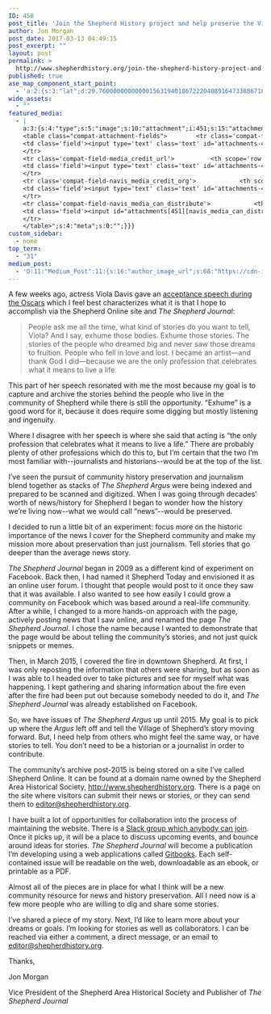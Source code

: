 ```yaml
---
ID: 450
post_title: 'Join the Shepherd History project and help preserve the Village of Shepherd&#8217;s stories for tomorrow&#8217;s historians'
author: Jon Morgan
post_date: 2017-03-13 04:49:15
post_excerpt: ""
layout: post
permalink: >
  http://www.shepherdhistory.org/join-the-shepherd-history-project-and-help-preserve-the-village-of-shepherds-stories-for-tomorrows-historians/
published: true
ase_map_component_start_point:
  - 'a:2:{s:3:"lat";d:29.760000000000001563194018672220408916473388671875;s:3:"lng";d:-95.3799999999999954525264911353588104248046875;}'
wide_assets:
  - ""
featured_media:
  - |
    a:3:{s:4:"type";s:5:"image";s:10:"attachment";i:451;s:15:"attachment_data";a:33:{s:2:"id";i:451;s:5:"title";s:24:"shadowed-news-icon-800px";s:8:"filename";s:28:"shadowed-news-icon-800px.png";s:3:"url";s:86:"http://www.shepherdhistory.org/wp-content/uploads/2017/03/shadowed-news-icon-800px.png";s:4:"link";s:49:"http://www.shepherdhistory.org/?attachment_id=451";s:3:"alt";s:0:"";s:6:"author";s:1:"1";s:11:"description";s:0:"";s:7:"caption";s:0:"";s:4:"name";s:24:"shadowed-news-icon-800px";s:6:"status";s:7:"inherit";s:10:"uploadedTo";i:450;s:4:"date";i:1489380500000;s:8:"modified";i:1489380500000;s:9:"menuOrder";i:0;s:4:"mime";s:9:"image/png";s:4:"type";s:5:"image";s:7:"subtype";s:3:"png";s:4:"icon";s:67:"http://www.shepherdhistory.org/wp-includes/images/media/default.png";s:13:"dateFormatted";s:14:"March 13, 2017";s:6:"nonces";a:3:{s:6:"update";s:10:"05e18df8d7";s:6:"delete";s:10:"327fc80a42";s:4:"edit";s:10:"fe32a82b7a";}s:8:"editLink";s:69:"http://www.shepherdhistory.org/wp-admin/post.php?post=451&action=edit";s:4:"meta";b:0;s:10:"authorName";s:10:"Jon Morgan";s:14:"uploadedToLink";s:69:"http://www.shepherdhistory.org/wp-admin/post.php?post=450&action=edit";s:15:"uploadedToTitle";s:111:"Join the Shepherd History project and help preserve the Village of Shepherd's stories for tomorrow's historians";s:15:"filesizeInBytes";i:17548;s:21:"filesizeHumanReadable";s:5:"17 KB";s:6:"height";i:800;s:5:"width";i:800;s:11:"orientation";s:9:"landscape";s:5:"sizes";a:4:{s:9:"thumbnail";a:4:{s:6:"height";i:140;s:5:"width";i:140;s:3:"url";s:94:"http://www.shepherdhistory.org/wp-content/uploads/2017/03/shadowed-news-icon-800px-140x140.png";s:11:"orientation";s:9:"landscape";}s:6:"medium";a:4:{s:6:"height";i:336;s:5:"width";i:336;s:3:"url";s:94:"http://www.shepherdhistory.org/wp-content/uploads/2017/03/shadowed-news-icon-800px-336x336.png";s:11:"orientation";s:9:"landscape";}s:5:"large";a:4:{s:6:"height";i:771;s:5:"width";i:771;s:3:"url";s:94:"http://www.shepherdhistory.org/wp-content/uploads/2017/03/shadowed-news-icon-800px-771x771.png";s:11:"orientation";s:9:"landscape";}s:4:"full";a:4:{s:3:"url";s:86:"http://www.shepherdhistory.org/wp-content/uploads/2017/03/shadowed-news-icon-800px.png";s:6:"height";i:800;s:5:"width";i:800;s:11:"orientation";s:9:"landscape";}}s:6:"compat";a:2:{s:4:"item";s:1710:"<input type="hidden" name="attachments[451][menu_order]" value="0" /><p class="media-types media-types-required-info">Required fields are marked <span class="required">*</span></p>
    <table class="compat-attachment-fields">		<tr class='compat-field-media_credit'>			<th scope='row' class='label'><label for='attachments-451-media_credit'><span class='alignleft'>Credit</span><br class='clear' /></label></th>
    <td class='field'><input type='text' class='text' id='attachments-451-media_credit' name='attachments[451][media_credit]' value=''  /></td>
    </tr>
    <tr class='compat-field-media_credit_url'>			<th scope='row' class='label'><label for='attachments-451-media_credit_url'><span class='alignleft'>Credit URL</span><br class='clear' /></label></th>
    <td class='field'><input type='text' class='text' id='attachments-451-media_credit_url' name='attachments[451][media_credit_url]' value=''  /></td>
    </tr>
    <tr class='compat-field-navis_media_credit_org'>			<th scope='row' class='label'><label for='attachments-451-navis_media_credit_org'><span class='alignleft'>Organization</span><br class='clear' /></label></th>
    <td class='field'><input type='text' class='text' id='attachments-451-navis_media_credit_org' name='attachments[451][navis_media_credit_org]' value=''  /></td>
    </tr>
    <tr class='compat-field-navis_media_can_distribute'>			<th scope='row' class='label'><label for='attachments-451-navis_media_can_distribute'><span class='alignleft'>Can<br />distribute?</span><br class='clear' /></label></th>
    <td class='field'><input id="attachments[451][navis_media_can_distribute]" name="attachments[451][navis_media_can_distribute]" type="checkbox" value="1"  /></td>
    </tr>
    </table>";s:4:"meta";s:0:"";}}}
custom_sidebar:
  - none
top_term:
  - "31"
medium_post:
  - 'O:11:"Medium_Post":11:{s:16:"author_image_url";s:68:"https://cdn-images-1.medium.com/fit/c/200/200/0*36cZNLLtNDeGxuaa.jpg";s:10:"author_url";s:30:"https://medium.com/@shepherdmi";s:11:"byline_name";N;s:12:"byline_email";N;s:10:"cross_link";s:3:"yes";s:2:"id";s:12:"649d65a1a055";s:21:"follower_notification";s:3:"yes";s:7:"license";s:19:"all-rights-reserved";s:14:"publication_id";s:12:"881fb60cdbf3";s:6:"status";s:6:"public";s:3:"url";s:141:"https://medium.com/@shepherdmi/join-the-shepherd-history-project-and-help-preserve-the-village-of-shepherds-stories-for-tomorrow-649d65a1a055";}'
---
```

A few weeks ago, actress Viola Davis gave an <a href="http://oscar.go.com/video/oscar-winners-2017/viola-davis-oscars-2017-speech-for-supporting-role">acceptance speech during the Oscars</a> which I feel best characterizes what it is that I hope to accomplish via the Shepherd Online site and <i>The Shepherd Journal</i>:
<blockquote>People ask me all the time, what kind of stories do you want to tell, Viola? And I say, exhume those bodies. Exhume those stories. The stories of the people who dreamed big and never saw those dreams to fruition. People who fell in love and lost. I became an artist—and thank God I did—because we are the only profession that celebrates what it means to live a life.</blockquote>
This part of her speech resonated with me the most because my goal is to capture and archive the stories behind the people who live in the community of Shepherd while there is still the opportunity. “Exhume” is a good word for it, because it does require some digging but mostly listening and ingenuity.

Where I disagree with her speech is where she said that acting is “the only profession that celebrates what it means to live a life.” There are probably plenty of other professions which do this to, but I’m certain that the two I’m most familiar with--journalists and historians--would be at the top of the list.

I’ve seen the pursuit of community history preservation and journalism blend together as stacks of <i>The Shepherd Argus</i> were being indexed and prepared to be scanned and digitized. When I was going through decades’ worth of news/history for Shepherd I began to wonder how the history we’re living now--what we would call “news”--would be preserved.

I decided to run a little bit of an experiment: focus more on the historic importance of the news I cover for the Shepherd community and make my mission more about preservation than just journalism. Tell stories that go deeper than the average news story.

<i>The Shepherd Journal </i>began in 2009 as a different kind of experiment on Facebook. Back then, I had named it Shepherd Today and envisioned it as an online user forum. I thought that people would post to it once they saw that it was available. I also wanted to see how easily I could grow a community on Facebook which was based around a real-life community. After a while, I changed to a more hands-on approach with the page, actively posting news that I saw online, and renamed the page <i>The Shepherd Journal</i>. I chose the name because I wanted to demonstrate that the page would be about telling the community’s stories, and not just quick snippets or memes.

Then, in March 2015, I covered the fire in downtown Shepherd. At first, I was only reposting the information that others were sharing, but as soon as I was able to I headed over to take pictures and see for myself what was happening. I kept gathering and sharing information about the fire even after the fire had been put out because somebody needed to do it, and <i>The Shepherd Journal</i> was already established on Facebook.

So, we have issues of <i>The Shepherd Argus</i> up until 2015. My goal is to pick up where the <i>Argus</i> left off and tell the Village of Shepherd’s story moving forward. But, I need help from others who might feel the same way, or have stories to tell. You don’t need to be a historian or a journalist in order to contribute.

The community’s archive post-2015 is being stored on a site I’ve called Shepherd Online. It can be found at a domain name owned by the Shepherd Area Historical Society, <a href="http://www.shepherdhistory.org">http://www.shepherdhistory.org</a>. There is a page on the site where visitors can submit their news or stories, or they can send them to <a href="mailto:editor@shepherdhistory.org">editor@shepherdhistory.org</a>.

I have built a lot of opportunities for collaboration into the process of maintaining the website. There is a <a href="http://www.shepherdhistory.org/wp-login.php?action=slack-invitation">Slack group which anybody can join</a>. Once it picks up, it will be a place to discuss upcoming events, and bounce around ideas for stories. <i>The Shepherd Journal </i>will become a publication I’m developing using a web applications called <a href="https://www.gitbook.com/@shepherdjrn">Gitbooks</a>. Each self-contained issue will be readable on the web, downloadable as an ebook, or printable as a PDF.

Almost all of the pieces are in place for what I think will be a new community resource for news and history preservation. All I need now is a few more people who are willing to dig and share some stories.

I’ve shared a piece of my story. Next, I’d like to learn more about your dreams or goals. I’m looking for stories as well as collaborators. I can be reached via either a comment, a direct message, or an email to <a href="mailto:editor@shepherdhistory.org">editor@shepherdhistory.org</a>.

Thanks,

Jon Morgan

Vice President of the Shepherd Area Historical Society and Publisher of <i>The Shepherd Journal</i>